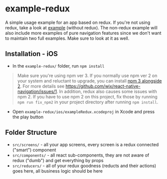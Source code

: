 # example-redux

A simple usage example for an app based on redux. If you're not using redux, take a look at [example](../example) (without redux). The non-redux example will also include more examples of pure navigation features since we don't want to maintain two full examples. Make sure to look at it as well.

## Installation - iOS

* In the `example-redux/` folder, run `npm install`

> Make sure you're using npm ver 3. If you normally use npm ver 2 on your system and reluctant to upgrade, you can install [npm 3 alongside 2](https://www.npmjs.com/package/npm3). For more details see https://github.com/wix/react-native-navigation/issues/1. In addition, redux also causes some issues with npm 2. If you have to use npm 2 on this project, fix those by running `npm run fix_npm2` in your project directory after running `npm install`.

* Open `example-redux/ios/exampleRedux.xcodeproj` in Xcode and press the play button

## Folder Structure

* `src/screens/` - all your app screens, every screen is a redux connected ("smart") component
* `src/components/` - all react sub-components, they are not aware of redux ("dumb") and get everything by props
* `src/reducers/` - all of your redux goodness (reducts and their actions) goes here, all business logic should be here
